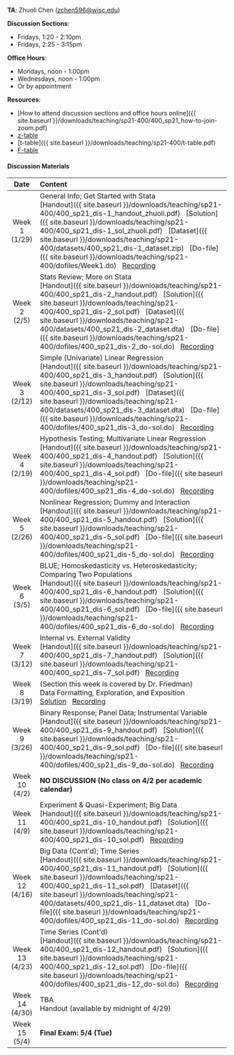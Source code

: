 **TA**: Zhuoli Chen (zchen596@wisc.edu)

**Discussion Sections**:

* Fridays, 1:20 - 2:10pm
* Fridays, 2:25 - 3:15pm

**Office Hours**:

* Mondays, noon - 1:00pm
* Wednesdays, noon - 1:00pm
* Or by appointment

**Resources**: 
* [How to attend discussion sections and office hours online]({{ site.baseurl }}/downloads/teaching/sp21-400/400_sp21_how-to-join-zoom.pdf)
* [z-table](http://www.z-table.com/)
* [t-table]({{ site.baseurl }}/downloads/teaching/sp21-400/t-table.pdf)
* [F-table](http://socr.ucla.edu/Applets.dir/F_Table.html)

#### Discussion Materials

|     Date    |                     Content                     |
|:-----------:|	:---------------------------------------------- |
| Week 1 <br> (1/29) | General Info; Get Started with Stata <br> [Handout]({{ site.baseurl }}/downloads/teaching/sp21-400/400_sp21_dis-1_handout_zhuoli.pdf) &nbsp; [Solution]({{ site.baseurl }}/downloads/teaching/sp21-400/400_sp21_dis-1_sol_zhuoli.pdf) &nbsp; [Dataset]({{ site.baseurl }}/downloads/teaching/sp21-400/datasets/400_sp21_dis-1_dataset.zip) &nbsp; [Do-file]({{ site.baseurl }}/downloads/teaching/sp21-400/dofiles/Week1.do) &nbsp; [Recording](https://uwmadison.zoom.us/rec/share/Dj6DTDxqEfHPBw_VXzKtmbj6LIqgXNmZ447ALoWu7BeHb9RCsr7rpa79SHPz8-f9.LXhVPxcFnKD2cixr) |
| Week 2 <br> (2/5) | Stats Review; More on Stata <br> [Handout]({{ site.baseurl }}/downloads/teaching/sp21-400/400_sp21_dis-2_handout.pdf) &nbsp;  [Solution]({{ site.baseurl }}/downloads/teaching/sp21-400/400_sp21_dis-2_sol.pdf) &nbsp; [Dataset]({{ site.baseurl }}/downloads/teaching/sp21-400/datasets/400_sp21_dis-2_dataset.dta) &nbsp; [Do-file]({{ site.baseurl }}/downloads/teaching/sp21-400/dofiles/400_sp21_dis-2_do-sol.do) &nbsp; [Recording](https://uwmadison.zoom.us/rec/share/rONp9rjKqljlZbYpkgiuJGfTMeaRn76UuNbAhYUdd6_TGj_gjg1NZisKpzXtQzBr._xqcUvYHkFTK3jcA) |
| Week 3 <br> (2/12) | Simple (Univariate) Linear Regression <br> [Handout]({{ site.baseurl }}/downloads/teaching/sp21-400/400_sp21_dis-3_handout.pdf) &nbsp; [Solution]({{ site.baseurl }}/downloads/teaching/sp21-400/400_sp21_dis-3_sol.pdf) &nbsp; [Dataset]({{ site.baseurl }}/downloads/teaching/sp21-400/datasets/400_sp21_dis-3_dataset.dta) &nbsp; [Do-file]({{ site.baseurl }}/downloads/teaching/sp21-400/dofiles/400_sp21_dis-3_do-sol.do) &nbsp; [Recording](https://uwmadison.zoom.us/rec/share/l_A8GVWz4F6LfayIAiv7UdvaL2HgLMO2186qCd_VK9B3QVae78F2VERmta1zf_kb.MUIe4v10bi5lkjtA)|
| Week 4 <br> (2/19) | Hypothesis Testing; Multivariate Linear Regression <br> [Handout]({{ site.baseurl }}/downloads/teaching/sp21-400/400_sp21_dis-4_handout.pdf) &nbsp; [Solution]({{ site.baseurl }}/downloads/teaching/sp21-400/400_sp21_dis-4_sol.pdf) &nbsp; [Do-file]({{ site.baseurl }}/downloads/teaching/sp21-400/dofiles/400_sp21_dis-4_do-sol.do) &nbsp; [Recording](https://uwmadison.zoom.us/rec/share/fRFRfuzTmJcghnzWd0LTv0JuXxRsaDuSKMWTwKw7cIwmnmG1lDP1U7MCGywfYUw4.TksvZsHGVwMs3KNG) |
| Week 5 <br> (2/26) | Nonlinear Regression; Dummy and Interaction <br> [Handout]({{ site.baseurl }}/downloads/teaching/sp21-400/400_sp21_dis-5_handout.pdf) &nbsp; [Solution]({{ site.baseurl }}/downloads/teaching/sp21-400/400_sp21_dis-5_sol.pdf) &nbsp; [Do-file]({{ site.baseurl }}/downloads/teaching/sp21-400/dofiles/400_sp21_dis-5_do-sol.do) &nbsp; [Recording](https://uwmadison.zoom.us/rec/share/y7_8tSarbIQViHXelIx0IpB55dpqEosEh-k8_7HIK1Y6oJm4wjRw2S43XndR7sFA.E-6REnWqD1ftAsEM) |
| Week 6 <br> (3/5) | BLUE; Homoskedasticity vs. Heteroskedasticity; Comparing Two Populations <br> [Handout]({{ site.baseurl }}/downloads/teaching/sp21-400/400_sp21_dis-6_handout.pdf) &nbsp; [Solution]({{ site.baseurl }}/downloads/teaching/sp21-400/400_sp21_dis-6_sol.pdf) &nbsp; [Do-file]({{ site.baseurl }}/downloads/teaching/sp21-400/dofiles/400_sp21_dis-6_do-sol.do) &nbsp; [Recording](https://uwmadison.zoom.us/rec/share/i3XweAIXWS60Gf24A7YHdqhwcNxWLkpARDWC-m7mRiGFHh8oLsDK4AIGSf0Dc6CZ.3BQAJHSErhY0erOE) | 
| Week 7 <br> (3/12) | Internal vs. External Validity <br> [Handout]({{ site.baseurl }}/downloads/teaching/sp21-400/400_sp21_dis-7_handout.pdf) &nbsp; [Solution]({{ site.baseurl }}/downloads/teaching/sp21-400/400_sp21_dis-7_sol.pdf) &nbsp; [Recording](https://uwmadison.zoom.us/rec/share/F_Vl5IojCulySjHHqQ649WS9udR4b29IPi-ty17B2Da3fD323oWOHG45z00fPklz.VrIZW5Th4tlq5Eev)|
| Week 8 <br> (3/19) | (Section this week is covered by Dr. Friedman) <br> Data Formatting, Exploration, and Exposition <br> [Solution](https://canvas.wisc.edu/courses/243632/files/18975062?wrap=1) &nbsp; [Recording](https://uwmadison.zoom.us/rec/share/1-vWMSt8Hmlu4UCuXQjNyQotUmzeuZ96iUt5IkdemsHKtr6IFD8nl9OUhmgoUfJ3.agkymtAyy1IVgxL_) |
| Week 9 <br> (3/26) | Binary Response; Panel Data; Instrumental Variable <br> [Handout]({{ site.baseurl }}/downloads/teaching/sp21-400/400_sp21_dis-9_handout.pdf) &nbsp; [Solution]({{ site.baseurl }}/downloads/teaching/sp21-400/400_sp21_dis-9_sol.pdf) &nbsp; [Do-file]({{ site.baseurl }}/downloads/teaching/sp21-400/dofiles/400_sp21_dis-9_do-sol.do) &nbsp; [Recording](https://uwmadison.zoom.us/rec/share/XT88eNe-s_wRMcpAU7Kv8PCkH1-LExj471W6IHuhkTBk1q-PjK9WQsAdt9x1Ynyf.RzFaaM-6Bq-2QRox) |
| Week 10 <br> (4/2) | **NO DISCUSSION (No class on 4/2 per academic calendar)** |
| Week 11 <br> (4/9) | Experiment & Quasi-Experiment; Big Data <br> [Handout]({{ site.baseurl }}/downloads/teaching/sp21-400/400_sp21_dis-10_handout.pdf) &nbsp; [Solution]({{ site.baseurl }}/downloads/teaching/sp21-400/400_sp21_dis-10_sol.pdf) &nbsp; [Recording](https://uwmadison.zoom.us/rec/share/5yKAPpIs-657CwWzey5KvmV_mMUwIxqsN6c9Vw72PNmmcP09C8ShjC3cQNVMvA-J.pvN-r8XafM5ArEVe) | 
| Week 12 <br> (4/16) | Big Data (Cont'd); Time Series <br> [Handout]({{ site.baseurl }}/downloads/teaching/sp21-400/400_sp21_dis-11_handout.pdf) &nbsp; [Solution]({{ site.baseurl }}/downloads/teaching/sp21-400/400_sp21_dis-11_sol.pdf) &nbsp; [Dataset]({{ site.baseurl }}/downloads/teaching/sp21-400/datasets/400_sp21_dis-11_dataset.dta) &nbsp; [Do-file]({{ site.baseurl }}/downloads/teaching/sp21-400/dofiles/400_sp21_dis-11_do-sol.do) &nbsp; [Recording](https://uwmadison.zoom.us/rec/share/YLRgLsqhgHT2rZvgim2MxsoTo7i_WJ8av0Z-rjYjE_zxXiXEZlGeK9ywTkogWGS8.HJJc4M4LjLvA7NNV) |
| Week 13 <br> (4/23) | Time Series (Cont'd) <br> [Handout]({{ site.baseurl }}/downloads/teaching/sp21-400/400_sp21_dis-12_handout.pdf) &nbsp; [Solution]({{ site.baseurl }}/downloads/teaching/sp21-400/400_sp21_dis-12_sol.pdf) &nbsp; [Do-file]({{ site.baseurl }}/downloads/teaching/sp21-400/dofiles/400_sp21_dis-12_do-sol.do) &nbsp; [Recording](https://uwmadison.zoom.us/rec/share/S0hKip49ashDozu4L4kexjMkGCLePX7nZYNqw100sm2Egfz5NdJLFN5ZmhDWQjOf.zIZRYR2CY3EyejsI) |
| Week 14 <br> (4/30) | TBA <br> Handout (available by midnight of 4/29) | 
| Week 15 <br> (5/4) | **Final Exam: 5/4 (Tue)** |